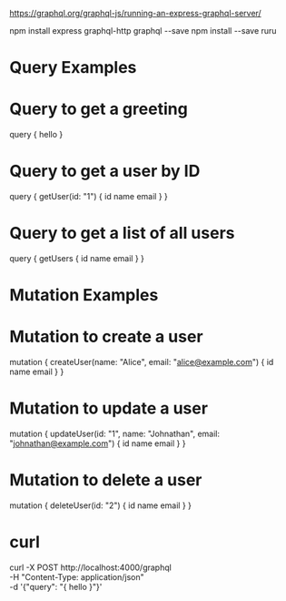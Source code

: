 https://graphql.org/graphql-js/running-an-express-graphql-server/

npm install express graphql-http graphql --save
npm install --save ruru

# Query Examples
# Query to get a greeting
query {
  hello
}

# Query to get a user by ID
query {
  getUser(id: "1") {
    id
    name
    email
  }
}

# Query to get a list of all users
query {
  getUsers {
    id
    name
    email
  }
}

# Mutation Examples
# Mutation to create a user
mutation {
  createUser(name: "Alice", email: "alice@example.com") {
    id
    name
    email
  }
}

# Mutation to update a user
mutation {
  updateUser(id: "1", name: "Johnathan", email: "johnathan@example.com") {
    id
    name
    email
  }
}

# Mutation to delete a user
mutation {
  deleteUser(id: "2") {
    id
    name
    email
  }
}

# curl

curl -X POST http://localhost:4000/graphql \
  -H "Content-Type: application/json" \
  -d '{"query": "{ hello }"}'
